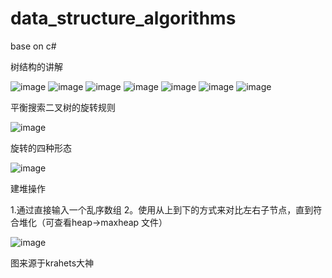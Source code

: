 # data_structure_algorithms
base on c#

树结构的讲解

![image](https://github.com/shenmemoon1/data_structure_algorithms/assets/79250603/07b1ed04-b604-428a-9847-3e5d3ca0dedb)
![image](https://github.com/shenmemoon1/data_structure_algorithms/assets/79250603/87b7ae7f-b7ab-46a5-8a34-f19922e42848)
![image](https://github.com/shenmemoon1/data_structure_algorithms/assets/79250603/a9b8abd2-ce5d-4e14-b751-cbcb7346eb3a)
![image](https://github.com/shenmemoon1/data_structure_algorithms/assets/79250603/b74e7e24-95dd-411b-999d-42c37c83f9d3)
![image](https://github.com/shenmemoon1/data_structure_algorithms/assets/79250603/51bc3af9-3854-4335-a7fd-962e871aa397)
![image](https://github.com/shenmemoon1/data_structure_algorithms/assets/79250603/7851374e-7dd6-4ee7-8747-0b51d3634c25)
![image](https://github.com/shenmemoon1/data_structure_algorithms/assets/79250603/f97b8ecb-c264-4082-b136-dddebc4beaec)

平衡搜索二叉树的旋转规则

![image](https://github.com/shenmemoon1/data_structure_algorithms/assets/79250603/3a344a34-0d7c-4e19-a4c7-a5d3c55624cd)

旋转的四种形态

![image](https://github.com/shenmemoon1/data_structure_algorithms/assets/79250603/c94b9c16-5206-4d68-9f3b-6cc53f91084e)

建堆操作

1.通过直接输入一个乱序数组
2。使用从上到下的方式来对比左右子节点，直到符合堆化（可查看heap->maxheap 文件）


![image](https://github.com/shenmemoon1/data_structure_algorithms/assets/79250603/bbf177b7-221f-45d9-932a-de4ab082119d)


图来源于krahets大神







